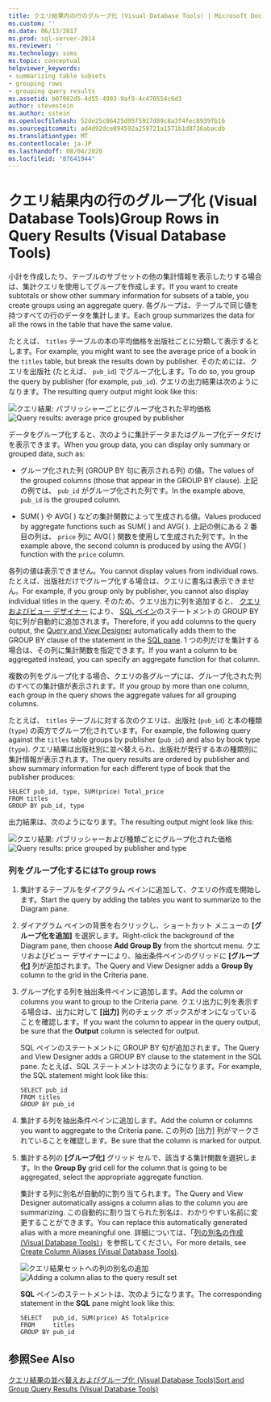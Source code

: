 ```yaml
---
title: クエリ結果内の行のグループ化 (Visual Database Tools) | Microsoft Docs
ms.custom: ''
ms.date: 06/13/2017
ms.prod: sql-server-2014
ms.reviewer: ''
ms.technology: ssms
ms.topic: conceptual
helpviewer_keywords:
- summarizing table subsets
- grouping rows
- grouping query results
ms.assetid: b07082d5-4d55-4903-9af9-4c470554c6d3
author: stevestein
ms.author: sstein
ms.openlocfilehash: 52de25c86425d95f5917d89c8a3f4fec8939fb16
ms.sourcegitcommit: ad4d92dce894592a259721a1571b1d8736abacdb
ms.translationtype: MT
ms.contentlocale: ja-JP
ms.lasthandoff: 08/04/2020
ms.locfileid: "87641944"
---
```

# <a name="group-rows-in-query-results-visual-database-tools"></a><span data-ttu-id="f53e0-102">クエリ結果内の行のグループ化 (Visual Database Tools)</span><span class="sxs-lookup"><span data-stu-id="f53e0-102">Group Rows in Query Results (Visual Database Tools)</span></span>
  <span data-ttu-id="f53e0-103">小計を作成したり、テーブルのサブセットの他の集計情報を表示したりする場合は、集計クエリを使用してグループを作成します。</span><span class="sxs-lookup"><span data-stu-id="f53e0-103">If you want to create subtotals or show other summary information for subsets of a table, you create groups using an aggregate query.</span></span> <span data-ttu-id="f53e0-104">各グループは、テーブルで同じ値を持つすべての行のデータを集計します。</span><span class="sxs-lookup"><span data-stu-id="f53e0-104">Each group summarizes the data for all the rows in the table that have the same value.</span></span>  
  
 <span data-ttu-id="f53e0-105">たとえば、 `titles` テーブルの本の平均価格を出版社ごとに分類して表示するとします。</span><span class="sxs-lookup"><span data-stu-id="f53e0-105">For example, you might want to see the average price of a book in the `titles` table, but break the results down by publisher.</span></span> <span data-ttu-id="f53e0-106">そのためには、クエリを出版社 (たとえば、 `pub_id`) でグループ化します。</span><span class="sxs-lookup"><span data-stu-id="f53e0-106">To do so, you group the query by publisher (for example, `pub_id`).</span></span> <span data-ttu-id="f53e0-107">クエリの出力結果は次のようになります。</span><span class="sxs-lookup"><span data-stu-id="f53e0-107">The resulting query output might look like this:</span></span>  
  
 <span data-ttu-id="f53e0-108">![クエリ結果: パブリッシャーごとにグループ化された平均価格](../../database-engine/media//dv3w9e1.gif "クエリ結果: パブリッシャーごとにグループ化された平均価格")</span><span class="sxs-lookup"><span data-stu-id="f53e0-108">![Query results: average price grouped by publisher](../../database-engine/media//dv3w9e1.gif "Query results: average price grouped by publisher")</span></span>  
  
 <span data-ttu-id="f53e0-109">データをグループ化すると、次のように集計データまたはグループ化データだけを表示できます。</span><span class="sxs-lookup"><span data-stu-id="f53e0-109">When you group data, you can display only summary or grouped data, such as:</span></span>  
  
-   <span data-ttu-id="f53e0-110">グループ化された列 (GROUP BY 句に表示される列) の値。</span><span class="sxs-lookup"><span data-stu-id="f53e0-110">The values of the grouped columns (those that appear in the GROUP BY clause).</span></span> <span data-ttu-id="f53e0-111">上記の例では、 `pub_id` がグループ化された列です。</span><span class="sxs-lookup"><span data-stu-id="f53e0-111">In the example above, `pub_id` is the grouped column.</span></span>  
  
-   <span data-ttu-id="f53e0-112">SUM( ) や AVG( ) などの集計関数によって生成される値。</span><span class="sxs-lookup"><span data-stu-id="f53e0-112">Values produced by aggregate functions such as SUM( ) and AVG( ).</span></span> <span data-ttu-id="f53e0-113">上記の例にある 2 番目の列は、 `price` 列に AVG( ) 関数を使用して生成された列です。</span><span class="sxs-lookup"><span data-stu-id="f53e0-113">In the example above, the second column is produced by using the AVG( ) function with the `price` column.</span></span>  
  
 <span data-ttu-id="f53e0-114">各列の値は表示できません。</span><span class="sxs-lookup"><span data-stu-id="f53e0-114">You cannot display values from individual rows.</span></span> <span data-ttu-id="f53e0-115">たとえば、出版社だけでグループ化する場合は、クエリに書名は表示できません。</span><span class="sxs-lookup"><span data-stu-id="f53e0-115">For example, if you group only by publisher, you cannot also display individual titles in the query.</span></span> <span data-ttu-id="f53e0-116">そのため、クエリ出力に列を追加すると、 [クエリおよびビュー デザイナー](visual-database-tools.md) により、 [SQL ペイン](sql-pane-visual-database-tools.md)のステートメントの GROUP BY 句に列が自動的に追加されます。</span><span class="sxs-lookup"><span data-stu-id="f53e0-116">Therefore, if you add columns to the query output, the [Query and View Designer](visual-database-tools.md) automatically adds them to the GROUP BY clause of the statement in the [SQL pane](sql-pane-visual-database-tools.md).</span></span> <span data-ttu-id="f53e0-117">1 つの列だけを集計する場合は、その列に集計関数を指定できます。</span><span class="sxs-lookup"><span data-stu-id="f53e0-117">If you want a column to be aggregated instead, you can specify an aggregate function for that column.</span></span>  
  
 <span data-ttu-id="f53e0-118">複数の列をグループ化する場合、クエリの各グループには、グループ化された列のすべての集計値が表示されます。</span><span class="sxs-lookup"><span data-stu-id="f53e0-118">If you group by more than one column, each group in the query shows the aggregate values for all grouping columns.</span></span>  
  
 <span data-ttu-id="f53e0-119">たとえば、 `titles` テーブルに対する次のクエリは、出版社 (`pub_id`) と本の種類 (`type`) の両方でグループ化されています。</span><span class="sxs-lookup"><span data-stu-id="f53e0-119">For example, the following query against the `titles` table groups by publisher (`pub_id`) and also by book type (`type`).</span></span> <span data-ttu-id="f53e0-120">クエリ結果は出版社別に並べ替えられ、出版社が発行する本の種類別に集計情報が表示されます。</span><span class="sxs-lookup"><span data-stu-id="f53e0-120">The query results are ordered by publisher and show summary information for each different type of book that the publisher produces:</span></span>  
  
```  
SELECT pub_id, type, SUM(price) Total_price  
FROM titles  
GROUP BY pub_id, type  
```  
  
 <span data-ttu-id="f53e0-121">出力結果は、次のようになります。</span><span class="sxs-lookup"><span data-stu-id="f53e0-121">The resulting output might look like this:</span></span>  
  
 <span data-ttu-id="f53e0-122">![クエリ結果: パブリッシャーおよび種類ごとにグループ化された価格](../../database-engine/media//dv3w9e2.gif "クエリ結果: パブリッシャーおよび種類ごとにグループ化された価格")</span><span class="sxs-lookup"><span data-stu-id="f53e0-122">![Query results: price grouped by publisher and type](../../database-engine/media//dv3w9e2.gif "Query results: price grouped by publisher and type")</span></span>  
  
### <a name="to-group-rows"></a><span data-ttu-id="f53e0-123">列をグループ化するには</span><span class="sxs-lookup"><span data-stu-id="f53e0-123">To group rows</span></span>  
  
1.  <span data-ttu-id="f53e0-124">集計するテーブルをダイアグラム ペインに追加して、クエリの作成を開始します。</span><span class="sxs-lookup"><span data-stu-id="f53e0-124">Start the query by adding the tables you want to summarize to the Diagram pane.</span></span>  
  
2.  <span data-ttu-id="f53e0-125">ダイアグラム ペインの背景を右クリックし、ショートカット メニューの **[グループ化を追加]** を選択します。</span><span class="sxs-lookup"><span data-stu-id="f53e0-125">Right-click the background of the Diagram pane, then choose **Add Group By** from the shortcut menu.</span></span> <span data-ttu-id="f53e0-126">クエリおよびビュー デザイナーにより、抽出条件ペインのグリッドに **[グループ化]** 列が追加されます。</span><span class="sxs-lookup"><span data-stu-id="f53e0-126">The Query and View Designer adds a **Group By** column to the grid in the Criteria pane.</span></span>  
  
3.  <span data-ttu-id="f53e0-127">グループ化する列を抽出条件ペインに追加します。</span><span class="sxs-lookup"><span data-stu-id="f53e0-127">Add the column or columns you want to group to the Criteria pane.</span></span> <span data-ttu-id="f53e0-128">クエリ出力に列を表示する場合は、出力に対して **[出力]** 列のチェック ボックスがオンになっていることを確認します。</span><span class="sxs-lookup"><span data-stu-id="f53e0-128">If you want the column to appear in the query output, be sure that the **Output** column is selected for output.</span></span>  
  
     <span data-ttu-id="f53e0-129">SQL ペインのステートメントに GROUP BY 句が追加されます。</span><span class="sxs-lookup"><span data-stu-id="f53e0-129">The Query and View Designer adds a GROUP BY clause to the statement in the SQL pane.</span></span> <span data-ttu-id="f53e0-130">たとえば、SQL ステートメントは次のようになります。</span><span class="sxs-lookup"><span data-stu-id="f53e0-130">For example, the SQL statement might look like this:</span></span>  
  
    ```  
    SELECT pub_id  
    FROM titles  
    GROUP BY pub_id  
    ```  
  
4.  <span data-ttu-id="f53e0-131">集計する列を抽出条件ペインに追加します。</span><span class="sxs-lookup"><span data-stu-id="f53e0-131">Add the column or columns you want to aggregate to the Criteria pane.</span></span> <span data-ttu-id="f53e0-132">この列の [出力] 列がマークされていることを確認します。</span><span class="sxs-lookup"><span data-stu-id="f53e0-132">Be sure that the column is marked for output.</span></span>  
  
5.  <span data-ttu-id="f53e0-133">集計する列の **[グループ化]** グリッド セルで、該当する集計関数を選択します。</span><span class="sxs-lookup"><span data-stu-id="f53e0-133">In the **Group By** grid cell for the column that is going to be aggregated, select the appropriate aggregate function.</span></span>  
  
     <span data-ttu-id="f53e0-134">集計する列に別名が自動的に割り当てられます。</span><span class="sxs-lookup"><span data-stu-id="f53e0-134">The Query and View Designer automatically assigns a column alias to the column you are summarizing.</span></span> <span data-ttu-id="f53e0-135">この自動的に割り当てられた別名は、わかりやすい名前に変更することができます。</span><span class="sxs-lookup"><span data-stu-id="f53e0-135">You can replace this automatically generated alias with a more meaningful one.</span></span> <span data-ttu-id="f53e0-136">詳細については、「[列の別名の作成 (Visual Database Tools)](create-column-aliases-visual-database-tools.md)」を参照してください。</span><span class="sxs-lookup"><span data-stu-id="f53e0-136">For more details, see [Create Column Aliases &#40;Visual Database Tools&#41;](create-column-aliases-visual-database-tools.md).</span></span>  
  
     <span data-ttu-id="f53e0-137">![クエリ結果セットへの列の別名の追加](../../database-engine/media//dv3w9e3.gif "クエリ結果セットへの列の別名の追加")</span><span class="sxs-lookup"><span data-stu-id="f53e0-137">![Adding a column alias to the query result set](../../database-engine/media//dv3w9e3.gif "Adding a column alias to the query result set")</span></span>  
  
     <span data-ttu-id="f53e0-138">**SQL** ペインのステートメントは、次のようになります。</span><span class="sxs-lookup"><span data-stu-id="f53e0-138">The corresponding statement in the **SQL** pane might look like this:</span></span>  
  
    ```  
    SELECT   pub_id, SUM(price) AS Totalprice  
    FROM     titles  
    GROUP BY pub_id  
    ```  
  
## <a name="see-also"></a><span data-ttu-id="f53e0-139">参照</span><span class="sxs-lookup"><span data-stu-id="f53e0-139">See Also</span></span>  
 [<span data-ttu-id="f53e0-140">クエリ結果の並べ替えおよびグループ化 (Visual Database Tools)</span><span class="sxs-lookup"><span data-stu-id="f53e0-140">Sort and Group Query Results &#40;Visual Database Tools&#41;</span></span>](sort-and-group-query-results-visual-database-tools.md)  
  
  
